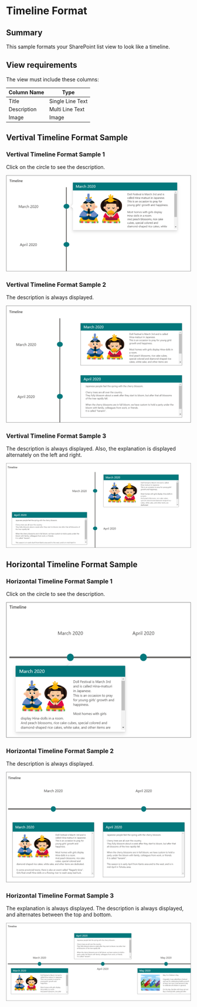 # Timeline Format

## Summary
This sample formats your SharePoint list view to look like a timeline.

## View requirements

The view must include these columns:

Column Name   |Type
--------------|--------------
Title         | Single Line Text
Description   | Multi Line Text
Image         | Image

## Vertival Timeline Format Sample

### Vertival Timeline Format Sample 1

Click on the circle to see the description.

![screenshot of the sample](./Image/vertival-timeline-format-sample1.png)

### Vertival Timeline Format Sample 2

The description is always displayed.

![screenshot of the sample](./Image/vertival-timeline-format-sample2.png)

### Vertival Timeline Format Sample 3

The description is always displayed. Also, the explanation is displayed alternately on the left and right.

![screenshot of the sample](./Image/vertival-timeline-format-sample3.png)

## Horizontal Timeline Format Sample

### Horizontal Timeline Format Sample 1

Click on the circle to see the description.

![screenshot of the sample](./Image/horizontal-timeline-format-sample1.png)

### Horizontal Timeline Format Sample 2

The description is always displayed.

![screenshot of the sample](./Image/horizontal-timeline-format-sample2.png)

### Horizontal Timeline Format Sample 3

The explanation is always displayed. The description is always displayed, and alternates between the top and bottom.

![screenshot of the sample](./Image/horizontal-timeline-format-sample3.png)